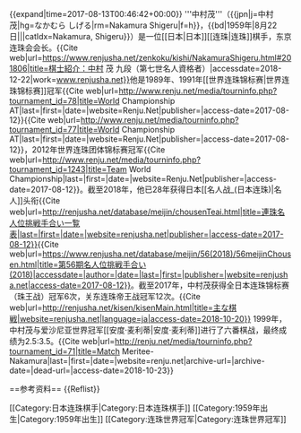 {{expand|time=2017-08-13T00:46:42+00:00}}
'''中村茂'''（{{jpn|j=中村 茂|hg=なかむら しげる|rm=Nakamura Shigeru|f=h}}，{{bd|1959年|8月22日|||catIdx=Nakamura, Shigeru}}）是一位[[日本|日本]][[连珠|连珠]]棋手，东京连珠会会长。<ref>{{Cite web|url=https://www.renjusha.net/zenkoku/kishi/NakamuraShigeru.html#201806|title=棋士紹介：中村 茂 九段（第七世名人資格者）|accessdate=2018-12-22|work=www.renjusha.net}}</ref>他是1989年、1991年[[世界连珠锦标赛|世界连珠锦标赛]]冠军<ref>{{Cite web|url=http://www.renju.net/media/tourninfo.php?tournament_id=78|title=World Championship AT|last=|first=|date=|website=Renju.Net|publisher=|access-date=2017-08-12}}</ref><ref>{{Cite web|url=http://www.renju.net/media/tourninfo.php?tournament_id=77|title=World Championship AT|last=|first=|date=|website=Renju.Net|publisher=|access-date=2017-08-12}}</ref>，2012年世界连珠团体锦标赛冠军<ref>{{Cite web|url=http://www.renju.net/media/tourninfo.php?tournament_id=1243|title=Team World Championship|last=|first=|date=|website=Renju.Net|publisher=|access-date=2017-08-12}}</ref>。截至2018年，他已28年获得日本[[名人战_(日本连珠)|名人]]头衔<ref>{{Cite web|url=http://renjusha.net/database/meijin/chousenTeai.html|title=連珠名人位挑戦手合い一覧表|last=|first=|date=|website=renjusha.net|publisher=|access-date=2017-08-12}}</ref><ref>{{Cite web|url=https://www.renjusha.net/database/meijin/56(2018)/56meijinChousen.html|title=第56期名人位挑戦手合い(2018)|accessdate=|author=|date=|last=|first=|publisher=|website=renjusha.net|access-date=2017-08-12}}</ref>。截至2017年，中村茂获得全日本连珠锦标赛（珠王战）冠军6次，关东连珠帝王战冠军12次。<ref>{{Cite web|url=http://renjusha.net/kisen/kisenMain.html|title=主な棋戦|website=renjusha.net|language=ja|access-date=2018-10-20}}</ref> 1999年，中村茂与爱沙尼亚世界冠军[[安度·麦利蒂|安度·麦利蒂]]进行了六番棋战，最终成绩为2.5:3.5。<ref>{{Cite web|url=http://renju.net/media/tourninfo.php?tournament_id=71|title=Match Meritee-Nakamura|last=|first=|date=|website=renju.net|archive-url=|archive-date=|dead-url=|access-date=2018-10-23}}</ref>


==参考资料==
{{Reflist}}

[[Category:日本连珠棋手|Category:日本连珠棋手]]
[[Category:1959年出生|Category:1959年出生]]
[[Category:连珠世界冠军|Category:连珠世界冠军]]